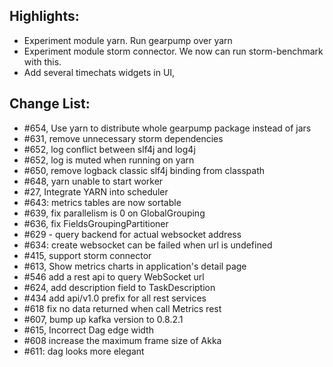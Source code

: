 Highlights:
-------------- 
- Experiment module yarn. Run gearpump over yarn
- Experiment module storm connector. We now can run storm-benchmark with this.
- Add several timechats widgets in UI,

Change List:
------------
 - #654, Use yarn to distribute whole gearpump package instead of jars
 - #631, remove unnecessary storm dependencies
 - #652, log conflict between slf4j and log4j
 - #652, log is muted when running on yarn
 - #650, remove logback classic slf4j binding from classpath
 - #648, yarn unable to start worker
 - #27, Integrate YARN into scheduler
 - #643: metrics tables are now sortable
 - #639, fix parallelism is 0 on GlobalGrouping
 - #636, fix FieldsGroupingPartitioner
 - #629 - query backend for actual websocket address 
 - #634: create websocket can be failed when url is undefined
 - #415, support storm connector
 - #613, Show metrics charts in application's detail page
 - #546 add a rest api to query WebSocket url
 - #624, add description field to TaskDescription
 - #434 add api/v1.0 prefix for all rest services
 - #618 fix no data returned when call Metrics rest
 - #607, bump up kafka version to 0.8.2.1
 - #615, Incorrect Dag edge width
 - #608 increase the maximum frame size of Akka
 - #611: dag looks more elegant
